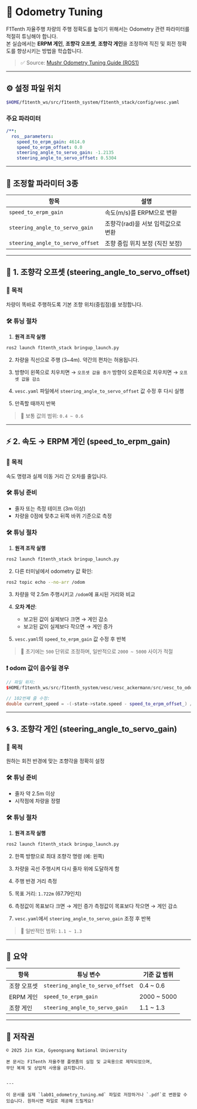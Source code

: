 
# 🧪 Odometry Tuning

F1Tenth 자율주행 차량의 주행 정확도를 높이기 위해서는 Odometry 관련 파라미터를 적절히 튜닝해야 합니다.  
본 실습에서는 **ERPM 게인**, **조향각 오프셋**, **조향각 게인**을 조정하여 직진 및 회전 정확도를 향상시키는 방법을 학습합니다.

> ✅ Source: [Mushr Odometry Tuning Guide (ROS1)](https://mushr.io/tutorials/tuning/)

---

## ⚙️ 설정 파일 위치

```bash
$HOME/f1tenth_ws/src/f1tenth_system/f1tenth_stack/config/vesc.yaml
````

### 주요 파라미터

```yaml
/**:
  ros__parameters:
    speed_to_erpm_gain: 4614.0
    speed_to_erpm_offset: 0.0
    steering_angle_to_servo_gain: -1.2135
    steering_angle_to_servo_offset: 0.5304
```

---

## 📌 조정할 파라미터 3종

| 항목                               | 설명                    |
| -------------------------------- | --------------------- |
| `speed_to_erpm_gain`             | 속도(m/s)를 ERPM으로 변환    |
| `steering_angle_to_servo_gain`   | 조향각(rad)을 서보 입력값으로 변환 |
| `steering_angle_to_servo_offset` | 조향 중립 위치 보정 (직진 보정)   |

---

## 🛞 1. 조향각 오프셋 (steering\_angle\_to\_servo\_offset)

### 🎯 목적

차량이 똑바로 주행하도록 기본 조향 위치(중립점)를 보정합니다.

### 🛠 튜닝 절차

1. **원격 조작 실행**

```bash
ros2 launch f1tenth_stack bringup_launch.py
```

2. 차량을 직선으로 주행 (3\~4m). 약간의 편차는 허용됩니다.

3. 방향이 왼쪽으로 치우치면 → `오프셋 값을 증가`
   방향이 오른쪽으로 치우치면 → `오프셋 값을 감소`

4. `vesc.yaml` 파일에서 `steering_angle_to_servo_offset` 값 수정 후 다시 실행

5. 만족할 때까지 반복

> 📌 보통 값의 범위: `0.4 ~ 0.6`

---

## ⚡ 2. 속도 → ERPM 게인 (speed\_to\_erpm\_gain)

### 🎯 목적

속도 명령과 실제 이동 거리 간 오차를 줄입니다.

### 🛠 튜닝 준비

* 줄자 또는 측정 테이프 (3m 이상)
* 차량을 0점에 맞추고 뒤쪽 바퀴 기준으로 측정

### 🛠 튜닝 절차

1. **원격 조작 실행**

```bash
ros2 launch f1tenth_stack bringup_launch.py
```

2. 다른 터미널에서 odometry 값 확인:

```bash
ros2 topic echo --no-arr /odom
```

3. 차량을 약 2.5m 주행시키고 `/odom`에 표시된 거리와 비교

4. **오차 계산**:

   * 보고된 값이 실제보다 크면 → 게인 감소
   * 보고된 값이 실제보다 작으면 → 게인 증가

5. `vesc.yaml`의 `speed_to_erpm_gain` 값 수정 후 반복

> 📌 초기에는 `500` 단위로 조정하며, 일반적으로 `2000 ~ 5000` 사이가 적절

### ❗ odom 값이 음수일 경우

```cpp
// 파일 위치:
$HOME/f1tenth_ws/src/f1tenth_system/vesc/vesc_ackermann/src/vesc_to_odom.cpp

// 102번째 줄 수정:
double current_speed = -(-state->state.speed - speed_to_erpm_offset_) / speed_to_erpm_gain_;
```

---

## 🌀 3. 조향각 게인 (steering\_angle\_to\_servo\_gain)

### 🎯 목적

원하는 회전 반경에 맞는 조향각을 정확히 설정

### 🛠 튜닝 준비

* 줄자 약 2.5m 이상
* 시작점에 차량을 정렬

### 🛠 튜닝 절차

1. **원격 조작 실행**

```bash
ros2 launch f1tenth_stack bringup_launch.py
```

2. 한쪽 방향으로 최대 조향각 명령 (예: 왼쪽)

3. 차량을 곡선 주행시켜 다시 줄자 위에 도달하게 함

4. 주행 반경 거리 측정

5. 목표 거리: `1.722m` (67.79인치)

6. 측정값이 목표보다 크면 → 게인 증가
   측정값이 목표보다 작으면 → 게인 감소

7. `vesc.yaml`에서 `steering_angle_to_servo_gain` 조정 후 반복

> 📌 일반적인 범위: `1.1 ~ 1.3`

---

## 📑 요약

| 항목      | 튜닝 변수                            | 기준 값 범위      |
| ------- | -------------------------------- | ------------ |
| 조향 오프셋  | `steering_angle_to_servo_offset` | 0.4 \~ 0.6   |
| ERPM 게인 | `speed_to_erpm_gain`             | 2000 \~ 5000 |
| 조향 게인   | `steering_angle_to_servo_gain`   | 1.1 \~ 1.3   |

---

## 📄 저작권

```
© 2025 Jin Kim, Gyeongsang National University

본 문서는 F1Tenth 자율주행 플랫폼의 실험 및 교육용으로 제작되었으며,  
무단 복제 및 상업적 사용을 금지합니다.
```

```

---

이 문서를 실제 `lab01_odometry_tuning.md` 파일로 저장하거나 `.pdf`로 변환할 수 있습니다. 원하시면 파일로 제공해 드릴게요!
```
